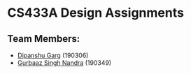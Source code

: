 # CS433A Design Assignments

## Team Members:

- [Dipanshu Garg](https://github.com/dipanshu124) (190306)
- [Gurbaaz Singh Nandra](https://github.com/gurbaaz27) (190349)

